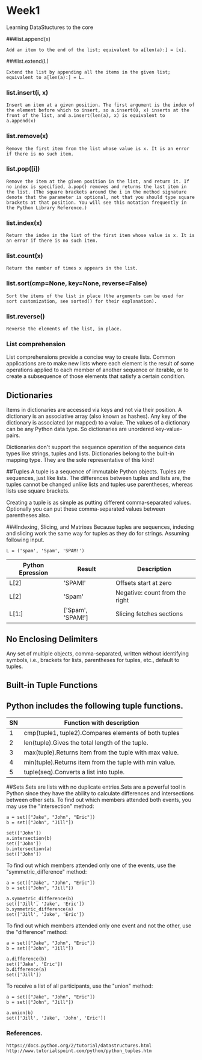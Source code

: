 # Week1
Learning DataStuctures to the core

###list.append(x)

    Add an item to the end of the list; equivalent to a[len(a):] = [x].


###list.extend(L)

    Extend the list by appending all the items in the given list; equivalent to a[len(a):] = L.

###  list.insert(i, x)

    Insert an item at a given position. The first argument is the index of the element before which to insert, so a.insert(0, x) inserts at the front of the list, and a.insert(len(a), x) is equivalent to a.append(x)

### list.remove(x)

    Remove the first item from the list whose value is x. It is an error if there is no such item.


### list.pop([i])

    Remove the item at the given position in the list, and return it. If no index is specified, a.pop() removes and returns the last item in the list. (The square brackets around the i in the method signature denote that the parameter is optional, not that you should type square brackets at that position. You will see this notation frequently in the Python Library Reference.)

### list.index(x)

    Return the index in the list of the first item whose value is x. It is an error if there is no such item.

### list.count(x)

    Return the number of times x appears in the list.

### list.sort(cmp=None, key=None, reverse=False)

    Sort the items of the list in place (the arguments can be used for sort customization, see sorted() for their explanation).

### list.reverse()

    Reverse the elements of the list, in place.

### List comprehension
List comprehensions provide a concise way to create lists. Common applications are to make new lists where each element is the result of some operations applied to each member of another sequence or iterable, or to create a subsequence of those elements that satisfy a certain condition.    
## Dictionaries
Items in dictionaries are accessed via keys and not via their position. A dictionary is an associative array (also known as hashes). Any key of the dictionary is associated (or mapped) to a value. The values of a dictionary can be any Python data type. So dictionaries are unordered key-value-pairs.

Dictionaries don't support the sequence operation of the sequence data types like strings, tuples and lists. Dictionaries belong to the built-in mapping type. They are the sole representative of this kind!

##Tuples
A tuple is a sequence of immutable Python objects. Tuples are sequences, just like lists. The differences between tuples and lists are, the tuples cannot be changed unlike lists and tuples use parentheses, whereas lists use square brackets.

Creating a tuple is as simple as putting different comma-separated values. Optionally you can put these comma-separated values between parentheses also.

###Indexing, Slicing, and Matrixes
Because tuples are sequences, indexing and slicing work the same way for tuples as they do for strings. Assuming following input.
```
L = ('spam', 'Spam', 'SPAM!')
```

Python Epression | Result | Description
--- | --- | ---
L[2]|'SPAM!'|Offsets start at zero
L[2]|'Spam'|Negative: count from the right
L[1:]|['Spam', 'SPAM!']|Slicing fetches sections

## No Enclosing Delimiters

Any set of multiple objects, comma-separated, written without identifying symbols, i.e., brackets for lists, parentheses for tuples, etc., default to tuples.

## Built-in Tuple Functions
Python includes the following tuple functions.<br/>
---
SN|Function with description
---|---
1|cmp(tuple1, tuple2).Compares elements of both tuples
2|len(tuple).Gives the total length of the tuple.
3|max(tuple).Returns item from the tuple with max value.
4|min(tuple).Returns item from the tuple with min value.
5|tuple(seq).Converts a list into tuple.

##Sets
Sets are lists with no duplicate entries.Sets are a powerful tool in Python since they have the ability to calculate differences and intersections between other sets.
To find out which members attended both events, you may use the "intersection" method:
```
a = set(["Jake", "John", "Eric"])
b = set(["John", "Jill"])

set(['John'])
a.intersection(b)
set(['John'])
b.intersection(a)
set(['John'])

```
To find out which members attended only one of the events, use the "symmetric_difference" method:
```
a = set(["Jake", "John", "Eric"])
b = set(["John", "Jill"])

a.symmetric_difference(b)
set(['Jill', 'Jake', 'Eric'])
b.symmetric_difference(a)
set(['Jill', 'Jake', 'Eric'])

```
To find out which members attended only one event and not the other, use the "difference" method:
```
a = set(["Jake", "John", "Eric"])
b = set(["John", "Jill"])

a.difference(b)
set(['Jake', 'Eric'])
b.difference(a)
set(['Jill'])
```
To receive a list of all participants, use the "union" method:
```
a = set(["Jake", "John", "Eric"])
b = set(["John", "Jill"])

a.union(b)
set(['Jill', 'Jake', 'John', 'Eric'])
```











### References.
```
https://docs.python.org/2/tutorial/datastructures.html
http://www.tutorialspoint.com/python/python_tuples.htm
```
       


